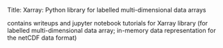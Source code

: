 Title: Xarray: Python library for labelled multi-dimensional data arrays 


contains writeups and jupyter notebook tutorials for Xarray library (for labelled 
multi-dimensional data array; in-memory data representation for the netCDF data format)
